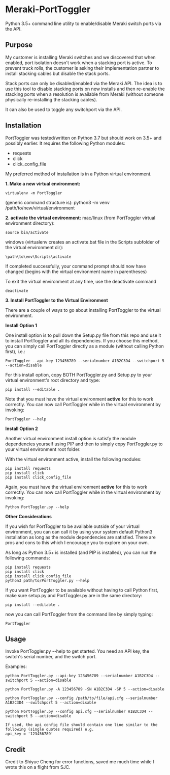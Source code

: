 # Meraki-PortToggler
Python 3.5+ command line utility to enable/disable Meraki switch ports via the API.

## Purpose
My customer is installing Meraki switches and we discovered that when enabled, port isolation doesn't work when a stacking port is active.  To prevent truck rolls, the customer is asking their implementation partner to install stacking cables but disable the stack ports.

Stack ports can only be disabled/enabled via the Meraki API.  The idea is to use this tool to disable stacking ports on new installs and then re-enable the stacking ports when a resolution is available from Meraki (without someone physically re-installing the stacking cables).

It can also be used to toggle any switchport via the API.

## Installation
PortToggler was tested/written on Python 3.7 but should work on 3.5+ and possibly earlier.  It requires the following Python modules:
* requests
* click
* click_config_file

My preferred method of installation is in a Python virtual environment.

**1. Make a new virtual environment:**
```
virtualenv -m PortToggler
```
(generic command structure is):
python3 -m venv /path/to/new/virtual/environment



**2. activate the virtual environment:**
mac/linux (from PortToggler virtual environment directory):
```
source bin/activate
```

windows (virtualenv creates an activate.bat file in the Scripts subfolder of the virtual environment dir):
```
\path\to\env\Scripts\activate
```
If completed successfully, your command prompt should now have changed (begins with the virtual environment name in parentheses)

To exit the virtual environment at any time, use the deactivate command
```
deactivate
```



**3.  Install PortToggler to the Virtual Environment** 

There are a couple of ways to go about installing PortToggler to the virtual environment.

**Install Option 1**

One install option is to pull down the Setup.py file from this repo and use it to install PortToggler and all its dependencies.  If you choose this method, you can simply call PortToggler directly as a module (without calling Python first), i.e.:
```
PortToggler --api-key 123456789 --serialnumber A1B2C3D4 --switchport 5 --action=disable
```
For this install option, copy BOTH PortToggler.py and Setup.py to your virtual environment's root directory and type:

```
pip install --editable .
```
Note that you must have the virtual environment **active** for this to work correctly.  You can now call PortToggler while in the virtual environment by invoking:
```
PortToggler --help
```
**Install Option 2**

Another virtual environment install option is satisfy the module dependencies yourself using PIP and then to simply copy PortToggler.py to your virtual environment root folder.

With the virtual environment active, install the following modules:
```
pip install requests
pip install click
pip install click_config_file
```

Again, you must have the virtual environment **active** for this to work correctly.  You can now call PortToggler while in the virtual environment by invoking:
```
Python PortToggler.py --help
```

**Other Considerations**

If you wish for PortToggler to be available outside of your virtual environment, you can can call it by using your system default Python3 installation as long as the module dependencies are satisfied.  There are pros and cons to this which I encourage you to explore on your own.

As long as Python 3.5+ is installed (and PIP is installed), you can run the following commands:

```
pip install requests
pip install click
pip install click_config_file
python3 path/to/PortToggler.py --help
```

If you want PortToggler to be available without having to call Python first, make sure setup.py and PortToggler.py are in the same directory:
```
pip install --editable .

```

now you can call PortToggler from the command line by simply typing:

```
PortToggler

```

## Usage
Invoke PortToggler.py --help to get started.  You need an API key, the switch's serial number, and the switch port.

Examples:

    python PortToggler.py --api-key 123456789 --serialnumber A1B2C3D4 --switchport 5 --action=disable
    
    python PortToggler.py -A 123456789 -SN A1B2C3D4 -SP 5 --action=disable
    
    python PortToggler.py --config /path/to/file/api.cfg --serialnumber A1B2C3D4 --switchport 5 --action=disable

    python PortToggler.py --config api.cfg --serialnumber A1B2C3D4 --switchport 5 --action=disable

    If used, the api config file should contain one line similar to the following (single quotes required) e.g.
    api_key = '123456789'

## Credit
Credit to Shiyue Cheng for error functions, saved me much time while I wrote this on a flight from SJC.


